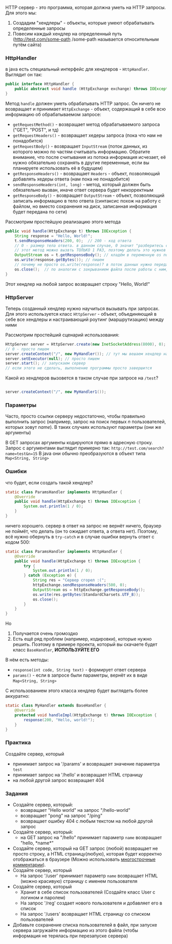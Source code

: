 HTTP сервер - это программа, которая должна уметь на HTTP запросы. Для этого мы:
1) Создадим "хендлеры" - объекты, которые умеют обрабатывать определенные запросы
2) Повесим каждый хендлер на определенный путь (http://test.com/some-path /some-path называется относительным путём сайта)

### HttpHandler
в java есть специальный интерфейс для хендлеров - `HttpHandler`.  Выглядит он так:

```java
public interface HttpHandler {  
	public abstract void handle (HttpExchange exchange) throws IOException;  
}
```

Метод `handle` должен уметь обрабатывать HTTP запрос.
Он ничего не возвращает и принимает `HttpExchange` - объект, содержащий в себе всю информацию об обрабатываемом запросе:
- `getRequestMethod()` - возвращает метод обрабатываемого запроса ("GET", "POST", и тд)
- `getRequestHeaders()` - возвращает хедеры запроса (пока что нам не понадобится)
- `getRequestBody()` - возвращает `InputStream` (поток данных, из которого можно по частям считывать информацию. Обратите внимание, что после считывания из потока информация исчезает, её нужно обязательно сохранять в другие переменные, если вы планируете использовать её в будущем)
- `getResponseHeaders()` - возвращает `Headers` - объект, позволяющий добавлять хедеры ответа (нам пока не понадобится)
- `sendResponseHeaders(int, long)` - метод, который должен быть обязательно вызван, иначе ответ сервера будет некорректным
- `getResponseBody()` - возвращает `OutputStream` - объект, позволяющий записать информацию в тело ответа (синтаксис похож на работу с файлом, но вместо сохранения на диск, записанная информация будет передана по сети)

Рассмотрим простейшую реализацию этого метода
```java
public void handle(HttpExchange t) throws IOException {  
    String response = "Hello, World!";  
    t.sendResponseHeaders(200, 0);  // 200 - код ответа
    // 0 - размер тела ответа. в данном случае, 0 значит "разберитесь сами"
    // этот метод можно вызвть ТОЛЬКО 1 РАЗ, поэтому делать это нужнов самом конце
    OutputStream os = t.getResponseBody(); // кладём в переменную os поток данных тела ответа, в которй будем писать
    os.write(response.getBytes()); // пишем
    // почему не просто os.write(response)? в поток данных нужно передавать байты, ничего другое не подойдёт, поэтому нужно превести строку в байты
    os.close();  // по аналогии с закрыванием файла после работы с ним, этот поток данных тоже нужно закрыть
}
```

Этот хендлер на любой запрос возвращает строку "Hello, World!"

### HttpServer
Теперь созданный хендлер нужно научиться вызывать при запросах. Для этого используется класс `HttpServer` - объект, объединяющий в себе все хендлеры и настраивающий роутинг (маршрутизацию) между ними

Рассмотрим простейший сценарий использования:
```java
HttpServer server = HttpServer.create(new InetSocketAddress(8000), 0);  // 8000 - порт, на котором будет поднят сервер
// 0 - просто пишем
server.createContext("/", new MyHandler()); // тут мы вешаем хендлер на все запросы, начинающиеся с "/". В данном случае, под условие подходит любой запрос
server.setExecutor(null); // просто пишем 
server.start(); // запускаем сервер
// если этого не сделать, выполнение программы просто завершится
```

Какой из хендлеров вызовется в таком случае при запросе на `/test`?
```java

server.createContext("/", new MyHandler1());

```

### Параметры
Часто, просто ссылки серверу недостаточно, чтобы правильно выполнить запрос (например, запрос на поиск первых _n_ пользователей, которых зовут _name_). В таких случаях используют параметры (они же аргументы)

В GET запросах аргументы кодируются прямо в адресную строку. Запрос с аргументами выглядит примерно так:
`http://test.com/search?name=test&n=15`
В java они обычно преобразуются в объект типа `Map<String, String>`

### Ошибки
что будет, если создать такой хендлер?
```java
static class ParamsHandler implements HttpHandler {  
    @Override  
    public void handle(HttpExchange t) throws IOException {  
        System.out.println(1 / 0);
    }  
}
```
ничего хорошего. сервер в ответ на запрос не вернёт ничего, браузер не поймёт, что делать (он то ожидает ответа, а ответа нет).
Поэтому, всё нужно обернуть в `try-catch` и в случае ошибки вернуть ответ с кодом 500:
```java
static class ParamsHandler implements HttpHandler {  
    @Override  
    public void handle(HttpExchange t) throws IOException {  
	    try {
	        System.out.println(1 / 0);
		} catch (Exception e) {
			String res = "Сервер сгорел :(";
			httpExchange.sendResponseHeaders(500, 0);
			OutputStream os = httpExchange.getResponseBody();  
			os.write(res.getBytes(StandardCharsets.UTF_8));  
			os.close();
		}
    }  
}
```

Но
1) Получается очень громоздко
2) Есть ещё ряд проблем (например, кодировки), которые нужно решить. Поэтому в примере проекта, который вы скачаете будет класс `BaseHandler`, **ИСПОЛЬЗУЙТЕ ЕГО**

В нём есть методы:
- `response(int code, String text)` - формирует ответ сервера
- `params()` - если в запросе были параметры, вернёт их в виде `Map<String, String>`

С использованием этого класса хендлер будет выглядеть более аккуратно:
```java
static class MyHandler extends BaseHandler {  
    @Override  
    protected void handleImpl(HttpExchange t) throws IOException {  
        response(200, "Hello, world!");  
    }  
}
```


### Практика
Создайте сервер, который 
- принимает запрос на '/params' и возвращает значение параметра `test`
- принимает запрос на '/hello' и возвращает HTML страницу
- на любой другой запрос возвращает 404
### Задания
- Создайте сервер, который:
	- возвращает "Hello world" на запрос "/hello-world" 
	- возвращает "pong" на запрос "/ping"
	- возвращает ошибку 404 с любым текстом на любой другой запрос
- Создайте сервер, который:
	- на GET запрос на "/hello" принимает параметр `name` возвращает "hello, \*name\*"
- Создайте сервер, который на GET запрос (любой) возвращает не просто строку, а HTML страницу(любую), которая будет корректно отображаться в браузере (Можно использовать [многострочные комментарии](https://www.baeldung.com/java-multiline-string)).
- Создайте сервер, который 
	- На запрос '/user' принимает параметр `name` возвращает HTML (можно красивую) страницу с именем пользователя
- Создайте сервер, который
	- Хранит в себе список пользователей (Создайте класс User с логином и паролем)
	- На запрос '/reg' создает нового пользователя и добавляет его в список
	- На запрос '/users'  возвращает HTML страницу со списком пользователей
- Добавьте сохранение списка пользователей в файл, при запуске сервера загружайте информацию из этого файла (чтобы информация не терялась при перезапуске сервера)